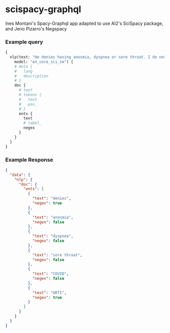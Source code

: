 # scispacy-graphql

Ines Montani's Spacy-Graphql app adapted to use AI2's SciSpacy package, and Jeno Pizarro's Negspacy

### Example query

```graphql
{
  nlp(text: "He denies having anosmia, dyspnea or sore throat. I do not think he has COVID, but he could easily have a URTI.",
    model: "en_core_sci_sm") {
    # meta {
    #   lang
    #   description
    # }
    doc {
      # text
      # tokens {
      #   text
      #   pos_
      # }
      ents {
        text
        # label_
        negex
      }
    }
  }
}
```

### Example Response

```json
{
  "data": {
    "nlp": {
      "doc": {
        "ents": [
          {
            "text": "denies",
            "negex": true
          },
          {
            "text": "anosmia",
            "negex": false
          },
          {
            "text": "dyspnea",
            "negex": false
          },
          {
            "text": "sore throat",
            "negex": false
          },
          {
            "text": "COVID",
            "negex": false
          },
          {
            "text": "URTI",
            "negex": true
          }
        ]
      }
    }
  }
}
```
